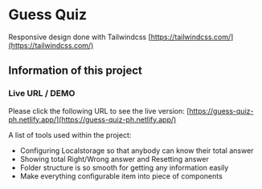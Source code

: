 # Guess Quiz

Responsive design done with Tailwindcss [https://tailwindcss.com/](https://tailwindcss.com/)

## Information of this project

### Live URL / DEMO

Please click the following URL to see the live version: [https://guess-quiz-ph.netlify.app/](https://guess-quiz-ph.netlify.app/)

A list of tools used within the project:

- Configuring Localstorage so that anybody can know their total answer
- Showing total Right/Wrong answer and Resetting answer
- Folder structure is so smooth for getting any information easily
- Make everything configurable item into piece of components
